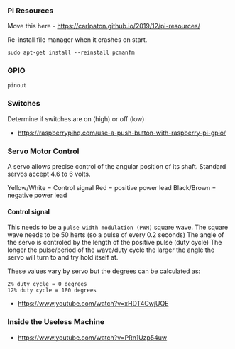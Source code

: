 ### Pi Resources

Move this here - https://carlpaton.github.io/2019/12/pi-resources/

Re-install file manager when it crashes on start.

```
sudo apt-get install --reinstall pcmanfm
```

### GPIO

```py
pinout
```

### Switches

Determine if switches are on (high) or off (low)

* https://raspberrypihq.com/use-a-push-button-with-raspberry-pi-gpio/

### Servo Motor Control

A servo allows precise control of the angular position of its shaft.
Standard servos accept 4.6 to 6 volts.

Yellow/White = Control signal
Red = positive power lead
Black/Brown = negative power lead

#### Control signal

This needs to be a `pulse width modulation (PWM)` square wave.
The square wave needs to be 50 herts (so a pulse of every 0.2 seconds)
The angle of the servo is controled by the length of the positive pulse (duty cycle)
The longer the pulse/period of the wave/duty cycle the larger the angle the servo will turn to and try hold itself at.

These values vary by servo but the degrees can be calculated as:
```
2% duty cycle = 0 degrees
12% duty cycle = 180 degrees
```

* https://www.youtube.com/watch?v=xHDT4CwjUQE

### Inside the Useless Machine

* https://www.youtube.com/watch?v=PRn1Uzp54uw